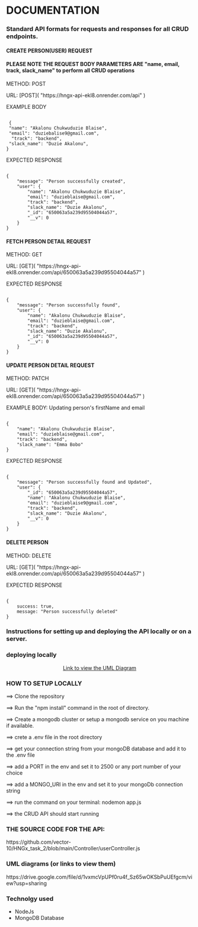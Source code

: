 <h1> DOCUMENTATION
</h1>

<h3> Standard API formats for requests and responses for all CRUD endpoints.
</h3>

<h4> CREATE PERSON(USER) REQUEST
</h4>

<h4> PLEASE NOTE THE REQUEST BODY PARAMETERS ARE "name, email, track, slack_name" to perform all CRUD operations
</h4>

<p>METHOD: POST
</p>
<p>URL: [POST]( "https://hngx-api-ekl8.onrender.com/api" )
</p>
<p>EXAMPLE BODY
</p>
<code>
 {
 "name": "Akalonu Chukwuduzie Blaise",
 "email": "duziebalise9@gmail.com",
  "track": "backend",
 "slack_name": "Duzie Akalonu",
}
</code>

<p>EXPECTED RESPONSE
</p>
<code>
{
    "message": "Person successfully created",
    "user": {
        "name": "Akalonu Chukwuduzie Blaise",
        "email": "duzieblaise@gmail.com",
        "track": "backend",
        "slack_name": "Duzie Akalonu",
        "_id": "650063a5a239d95504044a57",
        "__v": 0
    }
}
</code>

<h4> FETCH PERSON DETAIL REQUEST
</h4>
<p>METHOD: GET
</p>
<p>URL: [GET]( "https://hngx-api-ekl8.onrender.com/api/650063a5a239d95504044a57" )
</p>
<p>EXPECTED RESPONSE
</p>
<code>
{
    "message": "Person successfully found",
    "user": {
        "name": "Akalonu Chukwuduzie Blaise",
        "email": "duzieblaise@gmail.com",
        "track": "backend",
        "slack_name": "Duzie Akalonu",
        "_id": "650063a5a239d95504044a57",
        "__v": 0
    }
}
</code>

<h4> UPDATE PERSON DETAIL REQUEST
</h4>
<p>METHOD: PATCH
</p>
<p>URL: [GET]( "https://hngx-api-ekl8.onrender.com/api/650063a5a239d95504044a57"  )
</p>
<p>EXAMPLE BODY: Updating person's firstName and email
</p>
<code>
{
    "name": "Akalonu Chukwuduzie Blaise",
    "email": "duzieblaise@gmail.com",
    "track": "backend",
    "slack_name": "Emma Bobo"
}
</code>
<p>EXPECTED RESPONSE
</p>
<code>
{
    "message": "Person successfully found and Updated",
    "user": {
        "_id": "650063a5a239d95504044a57",
        "name": "Akalonu Chukwuduzie Blaise",
        "email": "duzieblaise9@gmail.com",
        "track": "backend",
        "slack_name": "Duzie Akalonu",
        "__v": 0
    }
}
</code>

<h4> DELETE PERSON 
</h4>
<p>METHOD: DELETE
</p>
<p>URL: [GET]( "https://hngx-api-ekl8.onrender.com/api/650063a5a239d95504044a57" )
</p>
<p>EXPECTED RESPONSE
</p>
<code>
{
    success: true,
    message: "Person successfully deleted"
}
</code>

<h3> Instructions for setting up and deploying the API locally or on a server.
</h3>
<h3>deploying locally</h3>
<div align="center">
    <a href="https://drive.google.com/file/d/1vxmcVpUPf0ru4f_Sz65wOKSbPuUEfgcm/view?usp=sharing" target="_blank">Link to view the UML Diagram
</a>
</div>

<h3>HOW TO SETUP LOCALLY
</h3>
<p>==> Clone the repository
</p>
<p>==> Run the "npm install" command in the root of directory.
</p>
<p>==> Create a mongodb cluster or setup a mongodb service on you machine if available.
</p>
<p>==> crete a .env file in the root directory
</p>
<p>==> get your connection string from your mongoDB database and add it to the .env file
</p>
<p>==> add a PORT in the env and set it to 2500 or any port number of your choice
</p>
<p>==> add a MONGO_URI in the env and set it to your mongoDb connection string
</p>
<p>==> run the command on your terminal: nodemon app.js 
</p>
<p>==> the CRUD API should start running
</p>

<h3>THE SOURCE CODE FOR THE API:</h3>
<p>https://github.com/vector-10/HNGx_task_2/blob/main/Controller/userController.js </p>

<h3>UML diagrams (or links to view them)</h3>
https://drive.google.com/file/d/1vxmcVpUPf0ru4f_Sz65wOKSbPuUEfgcm/view?usp=sharing

<h3> Technolgy used</h3>
<ul>
    <li>NodeJs</li>
    <li>MongoDB Database</li>

</ul>

</p>

